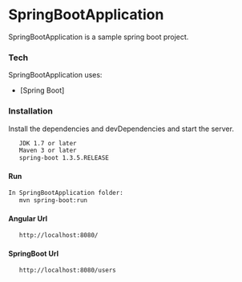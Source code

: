 # SpringBootApplication


SpringBootApplication is a sample spring boot project.

### Tech

SpringBootApplication uses:

* [Spring Boot]

### Installation

Install the dependencies and devDependencies and start the server.

```sh
   JDK 1.7 or later
   Maven 3 or later
   spring-boot 1.3.5.RELEASE
```

#### Run
```sh
In SpringBootApplication folder:
   mvn spring-boot:run
```

#### Angular Url
```sh
   http://localhost:8080/
```

#### SpringBoot Url
```sh
   http://localhost:8080/users
```